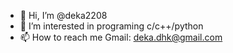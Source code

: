 - 👋 Hi, I’m @deka2208
- 👀 I’m interested in programing c/c++/python
- 📫 How to reach me Gmail: deka.dhk@gmail.com
<!---
deka2208/deka2208 is a ✨ special ✨ repository because its `README.md` (this file) appears on your GitHub profile.
You can click the Preview link to take a look at your changes.
--->
